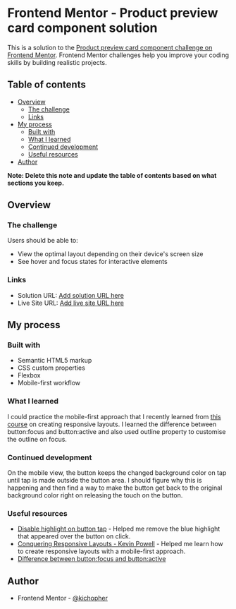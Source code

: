 # Frontend Mentor - Product preview card component solution

This is a solution to the [Product preview card component challenge on Frontend Mentor](https://www.frontendmentor.io/challenges/product-preview-card-component-GO7UmttRfa). Frontend Mentor challenges help you improve your coding skills by building realistic projects. 

## Table of contents

- [Overview](#overview)
  - [The challenge](#the-challenge)
  - [Links](#links)
- [My process](#my-process)
  - [Built with](#built-with)
  - [What I learned](#what-i-learned)
  - [Continued development](#continued-development)
  - [Useful resources](#useful-resources)
- [Author](#author)

**Note: Delete this note and update the table of contents based on what sections you keep.**

## Overview

### The challenge

Users should be able to:

- View the optimal layout depending on their device's screen size
- See hover and focus states for interactive elements

### Links

- Solution URL: [Add solution URL here](https://your-solution-url.com)
- Live Site URL: [Add live site URL here](https://your-live-site-url.com)

## My process

### Built with

- Semantic HTML5 markup
- CSS custom properties
- Flexbox
- Mobile-first workflow

### What I learned

I could practice the mobile-first approach that I recently learned from [this course](https://courses.kevinpowell.co/view/courses/conquering-responsive-layouts) on creating responsive layouts.
I learned the difference between button:focus and button:active and also used outline property to customise the outline on focus.

### Continued development

On the mobile view, the button keeps the changed background color on tap until tap is made outside the button area. I should figure why this is happening and then find a way to make the button get back to the original background color right on releasing the touch on the button.

### Useful resources

- [Disable highlight on button tap](https://stackoverflow.com/questions/25704650/disable-blue-highlight-when-touch-press-object-with-cursorpointer) - Helped me remove the blue highlight that appeared over the button on click.
- [Conquering Responsive Layouts - Kevin Powell](https://courses.kevinpowell.co/view/courses/conquering-responsive-layouts) - Helped me learn how to create responsive layouts with a mobile-first approach.
- [Difference between button:focus and button:active](https://stackoverflow.com/questions/1677990/what-is-the-difference-between-focus-and-active)

## Author

- Frontend Mentor - [@kichopher](https://www.frontendmentor.io/profile/kichopher)